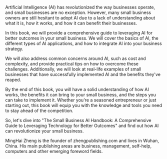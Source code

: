 

Artificial Intelligence (AI) has revolutionized the way businesses operate, and small businesses are no exception. However, many small business owners are still hesitant to adopt AI due to a lack of understanding about what it is, how it works, and how it can benefit their businesses.

In this book, we will provide a comprehensive guide to leveraging AI for better outcomes in your small business. We will cover the basics of AI, the different types of AI applications, and how to integrate AI into your business strategy.

We will also address common concerns around AI, such as cost and complexity, and provide practical tips on how to overcome these challenges. Additionally, we will look at real-life examples of small businesses that have successfully implemented AI and the benefits they've reaped.

By the end of this book, you will have a solid understanding of how AI works, the benefits it can bring to your small business, and the steps you can take to implement it. Whether you're a seasoned entrepreneur or just starting out, this book will equip you with the knowledge and tools you need to stay ahead of the competition.

So, let's dive into "The Small Business AI Handbook: A Comprehensive Guide to Leveraging Technology for Better Outcomes" and find out how AI can revolutionize your small business.

MingHai Zheng is the founder of zhengpublishing.com and lives in Wuhan, China. His main publishing areas are business, management, self-help, computers and other emerging foreword fields.
